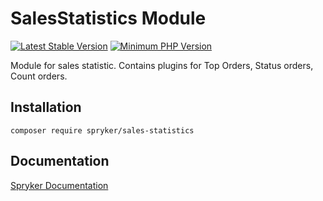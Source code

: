 # SalesStatistics Module
[![Latest Stable Version](https://poser.pugx.org/spryker/sales-statistics/v/stable.svg)](https://packagist.org/packages/spryker/sales-statistics)
[![Minimum PHP Version](https://img.shields.io/badge/php-%3E%3D%208.2-8892BF.svg)](https://php.net/)

Module for sales statistic. Contains plugins for Top Orders, Status orders, Count orders.

## Installation

```
composer require spryker/sales-statistics
```

## Documentation

[Spryker Documentation](https://docs.spryker.com)
